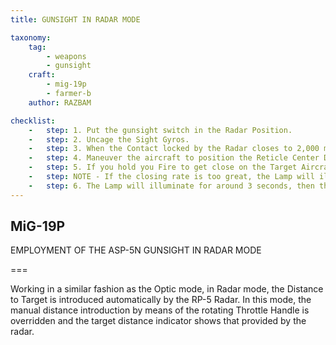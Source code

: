```yaml
---
title: GUNSIGHT IN RADAR MODE 

taxonomy:
    tag:
        - weapons
        - gunsight
    craft: 
        - mig-19p
        - farmer-b
    author: RAZBAM

checklist:
    -   step: 1. Put the gunsight switch in the Radar Position. 
    -   step: 2. Uncage the Sight Gyros. 
    -   step: 3. When the Contact locked by the Radar closes to 2,000 meters, the Lock Lamp on the ASP-5N sight will illuminate, indicating that the Target has entered the Sight Operational Range and the Radar has started to provide Distance Data. Distance to Target is also presented on the Sight Distance Indicator. 
    -   step: 4. Maneuver the aircraft to position the Reticle Center Dot over the Target and Fire. 
    -   step: 5. If you hold you Fire to get close on the Target Aircraft, keep in mind that, like the Radar, the Sight also displays a Proximity Alert, represented by the Red Break Lamp. As the distance to the Aircraft approaches 300 meters, the Break Lamp will illuminate. 
    -   step: NOTE - If the closing rate is too great, the Lamp will illuminate earlier. 
    -   step: 6. The Lamp will illuminate for around 3 seconds, then the Aiming Solution and Radar Lock will be dropped, and the Sight will automatically switch to Optical Mode. <br />This does not mean that the Cannons will be disabled as well. If the Pilot decides so, the Target can still be Engaged using the standard Optical method.
---
```


## MiG-19P 
 
EMPLOYMENT OF THE ASP-5N GUNSIGHT IN RADAR MODE

===

Working in a similar fashion as the Optic mode, in Radar mode, the Distance to Target is introduced automatically by the RP-5 Radar. In this mode, the manual distance introduction by means of the rotating Throttle Handle is overridden and the target distance indicator shows that provided by the radar.
